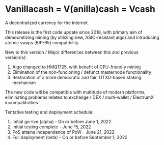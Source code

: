 Vanillacash = V(anilla)cash = Vcash
===================================

A decentralized currency for the internet.

This release is the first code update since 2018, with primary aim of democratizing mining 
(by utilizing new, ASIC-resistant algo) and introducing atomic swaps (BIP-65) compatibility.

New to this version / Major differences between this and previous version(s):
1) Algo changed to HMQ1725, with benefit of CPU-friendly mining
2) Elimination of the non-funcioning / defunct masternode functionality
3) Restoration of a more democratic and fair, UTXO-based staking mechanism

The new code will be compatible with multitude of modern platforms, eliminating problems
related to exchange / DEX / multi-wallet / ElectrumX incompatibilities.

Tentative testing and deployment schedule:
1) Initial go-live (alpha) - On or before June 1, 2022
2) Initial testing complete - June 15, 2022
3) PoS attains independence of PoW - June 21, 2022
4) Full deployment (beta) - On or before September 1, 2022
